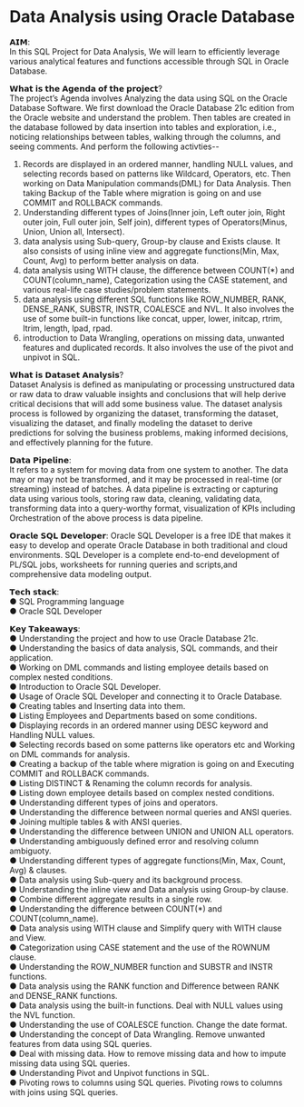 # Data Analysis using Oracle Database

𝗔𝗜𝗠:  
In this SQL Project for Data Analysis, We will learn to efficiently leverage various analytical features and functions accessible through SQL in Oracle Database.

𝗪𝗵𝗮𝘁 𝗶𝘀 𝘁𝗵𝗲 𝗔𝗴𝗲𝗻𝗱𝗮 𝗼𝗳 𝘁𝗵𝗲 𝗽𝗿𝗼𝗷𝗲𝗰𝘁?  
The project’s Agenda involves Analyzing the data using SQL on the Oracle Database Software. We first download the Oracle Database 21c edition from the Oracle website and understand the problem. Then tables are created in the database followed by data insertion into tables and exploration, i.e., noticing relationships between tables, walking through the columns, and seeing comments. And perform the following activties--  
1. Records are displayed in an ordered manner, handling NULL values, and selecting records based on patterns like Wildcard, Operators, etc. Then working on Data Manipulation commands(DML) for Data Analysis. Then taking Backup of the Table where migration is going on and use COMMIT and ROLLBACK commands.   
2. Understanding different types of Joins(Inner join, Left outer join, Right outer join, Full outer join, Self join), different types of Operators(Minus, Union, Union all, Intersect).  
3. data analysis using Sub-query, Group-by clause and Exists clause. It also consists of using inline view and aggregate functions(Min, Max, Count, Avg) to perform better analysis on data.  
4. data analysis using WITH clause, the difference between COUNT(*) and COUNT(column_name), Categorization using the CASE statement, and various real-life case studies/problem statements.  
5. data analysis using different SQL functions like ROW_NUMBER, RANK, DENSE_RANK, SUBSTR, INSTR, COALESCE and NVL. It also involves the use of some built-in functions like concat, upper, lower, initcap, rtrim, ltrim, length, lpad, rpad.  
6. introduction to Data Wrangling, operations on missing data, unwanted features and duplicated records. It also involves the use of the pivot and unpivot in SQL.  

𝗪𝗵𝗮𝘁 𝗶𝘀 𝗗𝗮𝘁𝗮𝘀𝗲𝘁 𝗔𝗻𝗮𝗹𝘆𝘀𝗶𝘀?  
Dataset Analysis is defined as manipulating or processing unstructured data or raw data to draw valuable insights and conclusions that will help derive critical decisions that will add some business value. The dataset analysis process is followed by organizing the dataset, transforming the dataset, visualizing the dataset, and finally modeling the dataset to derive predictions for solving the business problems, making informed decisions, and effectively planning for the future.

𝗗𝗮𝘁𝗮 𝗣𝗶𝗽𝗲𝗹𝗶𝗻𝗲:  
It refers to a system for moving data from one system to another. The data may or may not be transformed, and it may be processed in real-time (or streaming) instead of batches. A data pipeline is extracting or capturing data using various tools, storing raw data, cleaning, validating data, transforming data into a query-worthy format, visualization of KPIs including Orchestration of the above process is data pipeline.  

𝗢𝗿𝗮𝗰𝗹𝗲 𝗦𝗤𝗟 𝗗𝗲𝘃𝗲𝗹𝗼𝗽𝗲𝗿:
Oracle SQL Developer is a free IDE that makes it easy to develop and operate Oracle Database in both traditional and cloud environments. SQL Developer is a complete end-to-end development of PL/SQL jobs, worksheets for running queries and scripts,and comprehensive data modeling output.  

𝗧𝗲𝗰𝗵 𝘀𝘁𝗮𝗰𝗸:  
● SQL Programming language  
● Oracle SQL Developer

𝗞𝗲𝘆 𝗧𝗮𝗸𝗲𝗮𝘄𝗮𝘆𝘀:  
● Understanding the project and how to use Oracle Database 21c.                                                                                                         
● Understanding the basics of data analysis, SQL commands, and their application.  
● Working on DML commands and listing employee details based on complex nested conditions.  
● Introduction to Oracle SQL Developer.  
● Usage of Oracle SQL Developer and connecting it to Oracle Database.  
● Creating tables and Inserting data into them.  
● Listing Employees and Departments based on some conditions.  
● Displaying records in an ordered manner using DESC keyword and Handling NULL values.  
● Selecting records based on some patterns like operators etc and Working on DML commands for analysis.    
● Creating a backup of the table where migration is going on and Executing COMMIT and ROLLBACK commands.    
● Listing DISTINCT & Renaming the column records for analysis.  
● Listing down employee details based on complex nested conditions.  
● Understanding different types of joins and operators.  
● Understanding the difference between normal queries and ANSI queries.  
● Joining multiple tables & with ANSI queries.  
● Understanding the difference between UNION and UNION ALL operators.  
● Understanding ambiguously defined error and resolving column ambiguoty.  
● Understanding different types of aggregate functions(Min, Max, Count, Avg) & clauses.  
● Data analysis using Sub-query and its background process.  
● Understanding the inline view and Data analysis using Group-by clause.  
● Combine different aggregate results in a single row.  
● Understanding the difference between COUNT(*) and COUNT(column_name).  
● Data analysis using WITH clause and Simplify query with WITH clause and View.  
● Categorization using CASE statement and the use of the ROWNUM clause.  
● Understanding the ROW_NUMBER function and SUBSTR and INSTR functions.  
● Data analysis using the RANK function and Difference between RANK and DENSE_RANK functions.  
● Data analysis using the built-in functions. Deal with NULL values using the NVL function.  
● Understanding the use of COALESCE function. Change the date format.  
● Understanding the concept of Data Wrangling. Remove unwanted features from data using SQL queries.  
● Deal with missing data. How to remove missing data and how to impute missing data using SQL queries.  
● Understanding Pivot and Unpivot functions in SQL.  
● Pivoting rows to columns using SQL queries. Pivoting rows to columns with joins using SQL queries.  



